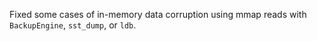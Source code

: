 Fixed some cases of in-memory data corruption using mmap reads with `BackupEngine`, `sst_dump`, or `ldb`.
